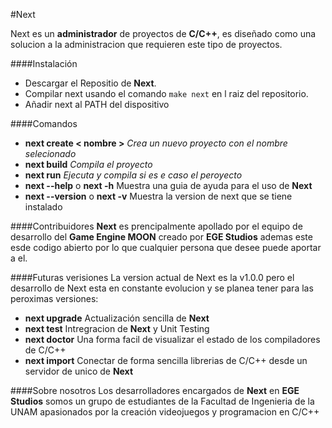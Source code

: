 #Next

Next es un **administrador** de proyectos de **C/C++**, es diseñado como una solucion a la administracion que requieren este tipo de proyectos.

####Instalación
- Descargar el Repositio de **Next**.
- Compilar next usando el comando `make next` en l raiz del repositorio.
- Añadir next al PATH del dispositivo

####Comandos
- **next create < nombre >** *Crea un nuevo proyecto con el nombre selecionado*
- **next build** *Compila el proyecto*
- **next run** *Ejecuta y compila si es e caso el peroyecto*
- **next --help** o **next -h** Muestra una guia de ayuda para el uso de **Next**
- **next --version** o **next -v** Muestra la version de next que se tiene instalado

####Contribuidores
**Next** es prencipalmente apollado por el equipo de desarrollo del **Game Engine MOON** creado por **EGE Studios** ademas este esde codigo abierto por lo que cualquier persona que desee puede aportar a el.

####Futuras verisiones
La version actual de Next es la v1.0.0 pero el desarrollo de Next esta en constante evolucion y se planea tener para las peroximas versiones:
- **next upgrade** Actualización sencilla de **Next**
- **next test** Intregracion de **Next** y Unit Testing
- **next doctor** Una forma facil de visualizar el estado de los compiladores de C/C++
- **next import** Conectar de forma sencilla librerias de C/C++ desde un servidor de unico de **Next** 

####Sobre nosotros
Los desarrolladores encargados de **Next** en **EGE Studios** somos un grupo de estudiantes de la Facultad de Ingenieria de la UNAM apasionados por la creación  videojuegos y programacion en C/C++
